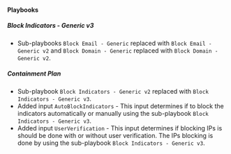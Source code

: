 
#### Playbooks

##### Block Indicators - Generic v3

- Sub-playbooks `Block Email - Generic` replaced with  `Block Email - Generic v2` and `Block Domain - Generic` replaced with `Block Domain - Generic v2`.

##### Containment Plan

- Sub-playbook `Block Indicators - Generic v2` replaced with `Block Indicators - Generic v3`.
- Added input `AutoBlockIndicators` - This input determines if to block the indicators automatically or manually using the sub-playbook `Block Indicators - Generic v3`.
- Added input `UserVerification` - This input determines if blocking IPs is should be done with or without user verification.  The IPs blocking is done by using the sub-playbook `Block Indicators - Generic v3`.
